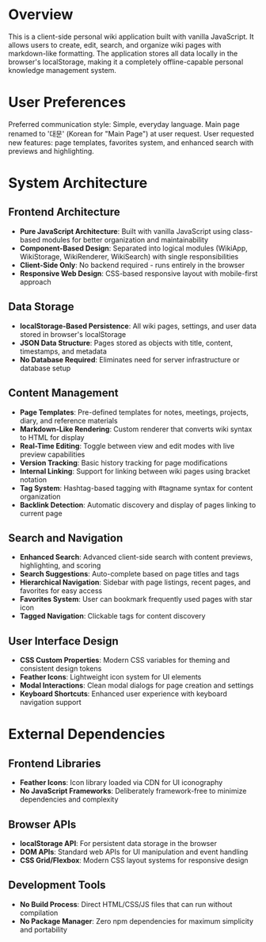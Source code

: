 # Overview

This is a client-side personal wiki application built with vanilla JavaScript. It allows users to create, edit, search, and organize wiki pages with markdown-like formatting. The application stores all data locally in the browser's localStorage, making it a completely offline-capable personal knowledge management system.

# User Preferences

Preferred communication style: Simple, everyday language.
Main page renamed to '대문' (Korean for "Main Page") at user request.
User requested new features: page templates, favorites system, and enhanced search with previews and highlighting.

# System Architecture

## Frontend Architecture
- **Pure JavaScript Architecture**: Built with vanilla JavaScript using class-based modules for better organization and maintainability
- **Component-Based Design**: Separated into logical modules (WikiApp, WikiStorage, WikiRenderer, WikiSearch) with single responsibilities
- **Client-Side Only**: No backend required - runs entirely in the browser
- **Responsive Web Design**: CSS-based responsive layout with mobile-first approach

## Data Storage
- **localStorage-Based Persistence**: All wiki pages, settings, and user data stored in browser's localStorage
- **JSON Data Structure**: Pages stored as objects with title, content, timestamps, and metadata
- **No Database Required**: Eliminates need for server infrastructure or database setup

## Content Management
- **Page Templates**: Pre-defined templates for notes, meetings, projects, diary, and reference materials
- **Markdown-Like Rendering**: Custom renderer that converts wiki syntax to HTML for display
- **Real-Time Editing**: Toggle between view and edit modes with live preview capabilities
- **Version Tracking**: Basic history tracking for page modifications
- **Internal Linking**: Support for linking between wiki pages using bracket notation
- **Tag System**: Hashtag-based tagging with #tagname syntax for content organization
- **Backlink Detection**: Automatic discovery and display of pages linking to current page

## Search and Navigation
- **Enhanced Search**: Advanced client-side search with content previews, highlighting, and scoring
- **Search Suggestions**: Auto-complete based on page titles and tags
- **Hierarchical Navigation**: Sidebar with page listings, recent pages, and favorites for easy access
- **Favorites System**: User can bookmark frequently used pages with star icon
- **Tagged Navigation**: Clickable tags for content discovery

## User Interface Design
- **CSS Custom Properties**: Modern CSS variables for theming and consistent design tokens
- **Feather Icons**: Lightweight icon system for UI elements
- **Modal Interactions**: Clean modal dialogs for page creation and settings
- **Keyboard Shortcuts**: Enhanced user experience with keyboard navigation support

# External Dependencies

## Frontend Libraries
- **Feather Icons**: Icon library loaded via CDN for UI iconography
- **No JavaScript Frameworks**: Deliberately framework-free to minimize dependencies and complexity

## Browser APIs
- **localStorage API**: For persistent data storage in the browser
- **DOM APIs**: Standard web APIs for UI manipulation and event handling
- **CSS Grid/Flexbox**: Modern CSS layout systems for responsive design

## Development Tools
- **No Build Process**: Direct HTML/CSS/JS files that can run without compilation
- **No Package Manager**: Zero npm dependencies for maximum simplicity and portability